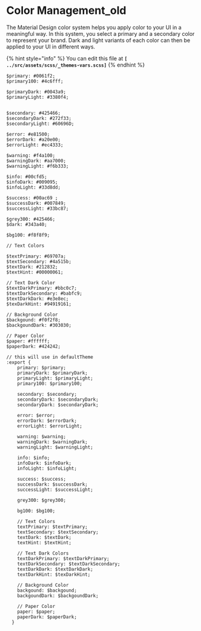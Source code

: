 # Color Management\_old

The Material Design color system helps you apply color to your UI in a meaningful way. In this system, you select a primary and a secondary color to represent your brand. Dark and light variants of each color can then be applied to your UI in different ways.

{% hint style="info" %}
You can edit this file at **`[ ../src/assets/scss/_themes-vars.scss]`**
{% endhint %}

```text
$primary: #0061f2;
$primary100: #4c6fff;

$primaryDark: #0043a9;
$primaryLight: #3380f4;


$secondary: #425466;
$secondaryDark: #272f33;
$secondaryLight: #60696D;

$error: #e81500;
$errorDark: #a20e00;
$errorLight: #ec4333;

$warning: #f4a100;
$warningDark: #aa7000;
$warningLight: #f6b333;

$info: #00cfd5;
$infoDark: #009095;
$infoLight: #33d8dd;

$success: #00ac69 ;
$successDark: #007849;
$successLight: #33bc87;

$grey300: #425466;
$dark: #343a40;

$bg100: #f8f8f9;

// Text Colors

$textPrimary: #69707a;
$textSecondary: #4a515b;
$textDark: #212832;
$textHint: #00000061;

// Text Dark Color
$textDarkPrimary: #bbc0c7;
$textDarkSecondary: #babfc9;
$textDarkDark: #e3e8ec;
$texDarkHint: #94919161;

// Background Color
$backgound: #f0f2f8;
$backgoundDark: #303030;

// Paper Color
$paper: #ffffff;
$paperDark: #424242;

// this will use in defaultTheme
:export {
    primary: $primary;
    primaryDark: $primaryDark;
    primaryLight: $primaryLight;
    primary100: $primary100;

    secondary: $secondary;
    secondaryDark: $secondaryDark;
    secondaryDark: $secondaryDark;

    error: $error;
    errorDark: $errorDark;
    errorLight: $errorLight;

    warning: $warning;
    warningDark: $warningDark;
    warningLight: $warningLight;

    info: $info;
    infoDark: $infoDark;
    infoLight: $infoLight;

    success: $success;
    successDark: $successDark;
    successLight: $successLight;

    grey300: $grey300;

    bg100: $bg100;

    // Text Colors
    textPrimary: $textPrimary;
    textSecondary: $textSecondary;
    textDark: $textDark;
    textHint: $textHint;

    // Text Dark Colors
    textDarkPrimary: $textDarkPrimary;
    textDarkSecondary: $textDarkSecondary;
    textDarkDark: $textDarkDark;
    textDarkHint: $texDarkHint;

    // Background Color
    backgound: $backgound;
    backgoundDark: $backgoundDark;

    // Paper Color
    paper: $paper;
    paperDark: $paperDark;
  }
```

